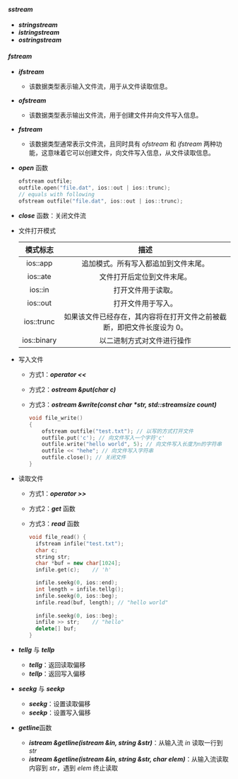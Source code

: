 #### ***sstream***

- ***stringstream***
- ***istringstream***
- ***ostringstream***

#### ***fstream***

- ***ifstream***

  - 该数据类型表示输入文件流，用于从文件读取信息。

- ***ofstream***

  - 该数据类型表示输出文件流，用于创建文件并向文件写入信息。

- ***fstream***

  - 该数据类型通常表示文件流，且同时具有 *ofstream* 和 *ifstream* 两种功能，这意味着它可以创建文件，向文件写入信息，从文件读取信息。

- ***open*** 函数

  ```cpp
  ofstream outfile;
  outfile.open("file.dat", ios::out | ios::trunc);
  // equals with following
  ofstream outfile("file.dat", ios::out | ios::trunc);
  ```

- ***close*** 函数：关闭文件流

- 文件打开模式

  |  模式标志   |                             描述                             |
  | :---------: | :----------------------------------------------------------: |
  |  ios::app   |             追加模式。所有写入都追加到文件末尾。             |
  |  ios::ate   |                  文件打开后定位到文件末尾。                  |
  |   ios::in   |                      打开文件用于读取。                      |
  |  ios::out   |                      打开文件用于写入。                      |
  | ios::trunc  | 如果该文件已经存在，其内容将在打开文件之前被截断，即把文件长度设为 0。 |
  | ios::binary |                  以二进制方式对文件进行操作                  |

- 写入文件

  - 方式1：***operator <<***

  - 方式2：***ostream &put(char c)***

  - 方式3：***ostream &write(const char \*str, std::streamsize count)***

    ```cpp
    void file_write()
    {
    	ofstream outfile("test.txt"); // 以写的方式打开文件
    	outfile.put('c'); // 向文件写入一个字符'c'
    	outfile.write("hello world", 5); // 向文件写入长度为n的字符串
    	outfile << "hehe"; // 向文件写入字符串
    	outfile.close(); // 关闭文件
    }
    ```

- 读取文件

  - 方式1：***operator >>***

  - 方式2：***get*** 函数

  - 方式3：***read*** 函数

    ```cpp
    void file_read() {
      ifstream infile("test.txt");
      char c;
      string str;
      char *buf = new char[1024];
      infile.get(c);	// 'h'
    
      infile.seekg(0, ios::end);
      int length = infile.tellg();
      infile.seekg(0, ios::beg);
      infile.read(buf, length);	// "hello world"
      
      infile.seekg(0, ios::beg);
      infile >> str;	// "hello"
      delete[] buf;
    }
    ```

- ***tellg*** 与 ***tellp***

  - ***tellg***：返回读取偏移
  - ***tellp***：返回写入偏移

- ***seekg*** 与 ***seekp***

  - ***seekg***：设置读取偏移
  - ***seekp***：设置写入偏移

- ***getline***函数

  - ***istream &getline(istream &in, string &str)***：从输入流 *in* 读取一行到 *str*
  - ***istream &getline(istream &in, string &str, char elem)***：从输入流读取内容到 *str*，遇到 *elem* 终止读取

  